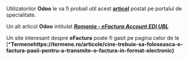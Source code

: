 Utilizatorilor **Odoo** le va fi probail util acest [**articol**](https://apps.odoo.com/apps/modules/14.0/l10n_ro_account_anaf_sync/) postat pe portalul de specialitate.

Un alt articol **Odoo** intitulat [***Romania - eFactura Account EDI UBL***](https://apps.odoo.com/apps/modules/16.0/l10n_ro_account_edi_ubl/)

Un site interesant despre **eFactura** poate fi gasit pe pagina celor de le [***Termenehttps://termene.ro/articole/cine-trebuie-sa-foloseasca-e-factura-pasii-pentru-a-transmite-o-factura-in-format-electronic)**
